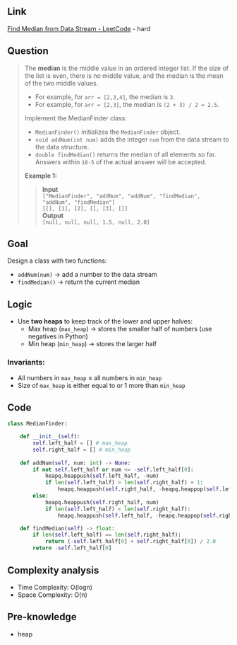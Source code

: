 ## Link
[Find Median from Data Stream - LeetCode](https://leetcode.com/problems/find-median-from-data-stream/description/) - hard
## Question
> The **median** is the middle value in an ordered integer list. If the size of the list is even, there is no middle value, and the median is the mean of the two middle values.
>
> - For example, for `arr = [2,3,4]`, the median is `3`.
> - For example, for `arr = [2,3]`, the median is `(2 + 3) / 2 = 2.5`.
> 
> Implement the MedianFinder class:
> - `MedianFinder()` initializes the `MedianFinder` object.
> - `void addNum(int num)` adds the integer `num` from the data stream to the data structure.
> - `double findMedian()` returns the median of all elements so far. Answers within `10-5` of the actual answer will be accepted.
> 
> **Example 1:**
>> **Input** <br>
>> `["MedianFinder", "addNum", "addNum", "findMedian", "addNum", "findMedian"]`<br>
>> `[[], [1], [2], [], [3], []]`<br>
>> **Output**<br>
>> `[null, null, null, 1.5, null, 2.0]`<br>
## Goal<br>
Design a class with two functions:<br>
- `addNum(num)` → add a number to the data stream<br>
- `findMedian()` → return the current median<br>
## Logic
- Use **two heaps** to keep track of the lower and upper halves:
    - Max heap (`max_heap`) → stores the smaller half of numbers (use negatives in Python)
    - Min heap (`min_heap`) → stores the larger half
### Invariants:
- All numbers in `max_heap` ≤ all numbers in `min_heap`
- Size of `max_heap` is either equal to or 1 more than `min_heap`
## Code
```python
class MedianFinder:

    def __init__(self):
        self.left_half = [] # max_heap
        self.right_half = [] # min_heap
    
    def addNum(self, num: int) -> None:
        if not self.left_half or num <= -self.left_half[0]:
            heapq.heappush(self.left_half, -num)
            if len(self.left_half) > len(self.right_half) + 1:
                heapq.heappush(self.right_half, -heapq.heappop(self.left_half))
        else:
            heapq.heappush(self.right_half, num)
            if len(self.left_half) < len(self.right_half):
                heapq.heappush(self.left_half, -heapq.heappop(self.right_half))

    def findMedian(self) -> float:
        if len(self.left_half) == len(self.right_half):
            return (-self.left_half[0] + self.right_half[0]) / 2.0
        return -self.left_half[0]
```

## Complexity analysis
- Time Complexity: O(logn)
- Space Complexity: O(n)
## Pre-knowledge
- heap
